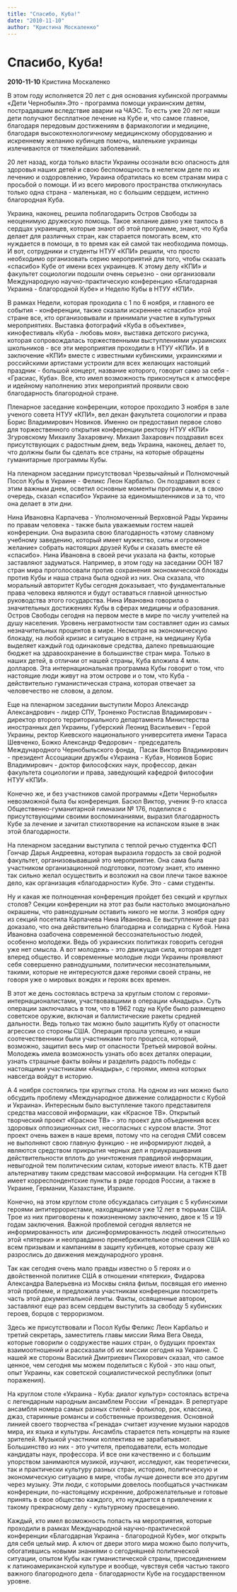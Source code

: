 ```yaml
---
title: "Спасибо, Куба!"
date: "2010-11-10"
author: "Кристина Москаленко"
---
```


# Спасибо, Куба!

**2010-11-10** Кристина Москаленко

В этом году исполняется 20 лет c дня основания кубинской программы «Дети Чернобыля».Это - программа помощи украинским детям, пострадавшим вследствие аварии на ЧАЭС. То есть уже 20 лет наши дети получают бесплатное лечение на Кубе и, что самое главное, благодаря передовым достижениям в фармакологии и медицине, благодаря высокотехнологичному медицинскому оборудованию и искреннему желанию кубинцев помочь, маленькие украинцы излечиваются от тяжелейших заболеваний.

20 лет назад, когда только власти Украины осознали всю опасность для здоровья наших детей и свою беспомощность в нелегком деле по их лечению и оздоровлению, Украина обратилась ко всем странам мира с просьбой о помощи. И из всего мирового пространства откликнулась только одна страна - маленькая, но с большим сердцем, истинно благородная Куба.

Украина, наконец, решила поблагодарить Остров Свободы за неоценимую дружескую помощь. Такое желание давно уже таилось в сердцах украинцев, которые знают об этой программе, знают, что Куба делает для различных стран, как старается помогать всем, кто нуждается в помощи, в то время как ей самой так необходима помощь. И вот, сотрудники и студенты НТУУ «КПИ» решили, что просто необходимо организовать серию мероприятий для того, чтобы сказать «спасибо» Кубе от имени всех украинцев. К этому делу «КПИ» и факультет социологии подошли очень серьезно - они организовали Международную научно-практическую конференцию «Благодарная Украина - благородной Кубе» и Неделю Кубы в НТУУ «КПИ».

В рамках Недели, которая проходила с 1 по 6 ноября, и главного ее события - конференции, также сказали искреннее «спасибо» этой стране все, кто организовывали и принимали участие в культурных мероприятиях. Выставка фотографий «Куба в объективе», кинофестиваль «Куба - любовь моя», выставка детского рисунка, которая сопровождалась торжественными выступлениями украинских школьников - все эти мероприятия проходили в НТУУ «КПИ». И в заключение «КПИ» вместе с известными кубинскими, украинскими и российскими артистами устроили для всех желающих настоящий праздник - большой концерт, название которого, говорит само за себя - «Грасиас, Куба». Все, кто имел возможность прикоснуться к атмосфере и идейному наполнению этих мероприятий проявили свою благодарность благородной стране.

Пленарное заседание конференции, которое проходило 3 ноября в зале ученого совета НТУУ «КПИ», вел декан факультета социологии и права Борис Владимирович Новиков. Именно он предоставил первое слово для торжественного открытия конференции ректору НТУУ «КПИ» Згуровскому Михаилу Захаровичу. Михаил Захарович поздравил всех присутствующих с радостным днем, ведь Украина, наконец, делает то, что должны были бы сделать все страны, на которые обращены гуманитарные программы Кубы.

На пленарном заседании присутствовал Чрезвычайный и Полномочный Посол Кубы в Украине - Феликс Леон Карбальо. Он поздравил всех с этим важным днем, осветил основные моменты программы и, в свою очередь, сказал «спасибо» Украине за единомышленников и за то, что она делает в эти дни.

Нина Ивановна Карпачева - Уполномоченный Верховной Рады Украины по правам человека - также была уважаемым гостем нашей конференции. Она выразила свою благодарность «этому славному учебному заведению, который имеет мужество, силы и огромное желание» собрать настоящих друзей Кубы и сказать вместе ей «спасибо». Нина Ивановна в своей речи указала на факты, которые заставляют задуматься. Например, в этом году на заседании ООН 187 стран мира проголосовали против сохранения экономической блокады против Кубы и наша страна была одной из них. Она сказала, что моральный авторитет Кубы сегодня доказывает, что фундаментальные права человека являются и будут оставаться главной ценностью руководства этого государства. Нина Ивановна говорила о значительных достижениях Кубы в сферах медицины и образования. Остров Свободы сегодня на первом месте в мире по числу учителей на душу населения. Уровень неграмотности там составляет один из самых незначительных процентов в мире. Несмотря на экономическую блокаду, на любой кризис и ситуацию в стране, на медицину Куба выделяет каждый год одинаковые средства, далеко превышающие бюджет на здравоохранение в большинстве стран мира. Только в наших детей, в отличии от нашей страны, Куба вложила 4 млн. долларов. Эта интернациональная программа Кубы говорит о том, что настоящие люди живут на этом острове и о том, что Куба - действительно гуманистическая страна, которая отвечает за человечество не словом, а делом.

Еще на пленарном заседании выступили Мороз Александр Александрович - лидер СПУ, Троненко Ростислав Владимирович - директор второго территориального департамента Министерства иностранных дел Украины, Губерский Леонид Васильевич - Герой Украины, ректор Киевского национального университета имени Тараса Шевченко, Божко Александр Федорович - председатель Международного Чернобыльского фонда,  Пасак Виктор Владимирович - президент Ассоциации дружбы «Украина - Куба», Новиков Борис Владимирович - доктор философских наук, профессор, декан факультета социологии и права, заведующий кафедрой философии НТУУ «КПИ».

Конечно же, и без участников самой программы «Дети Чернобыля» невозможной была бы конференция. Басюл Виктор, ученик 9-го класса Общественно-гуманитарной гимназии № 176, поделился с присутствующими своими воспоминаниями, выразил благодарность Кубе за лечение и зачитал стихотворение на испанском языке в знак этой благодарности.

 На пленарном заседании выступила с теплой речью студентка ФСП Гончар Дарья Андреевна, которая выразила гордость за свой родной факультет, организовывавший это мероприятие. Она сама была участником организационной подготовки, поэтому знает, кто именно так сильно желал осуществить и возложил на свои плечи такое важное дело, как организация «благодарности» Кубе. Это - сами студенты.

Ну и какая же полноценная конференция пройдет без секций и круглых столов? Секции конференции на этот раз были настолько эмоционально окрашены, что равнодушным оставить никого не могли. 3 ноября одну из секций посетила Карпачева Нина Ивановна. Ее выступление еще раз доказало, что она действительно благодарна и солидарна с Кубой. Нина Ивановна озабочена современной бессознательностью людей, особенно молодежи. Ведь об украинских политиках говорить сегодня уже нет смысла. А вот молодежь - это движущая сила, которая ведет вперед общество. И современные молодые люди Украины проявляют себя совершенно равнодушными, политически несознательными, такими, которые не интересуются даже героями своей страны, не говоря уже о мировых вождях и героях всех времен.

В этот же день состоялась встреча за круглым столом с героями-интернационалистами, участвовавшими в операции «Анадырь». Суть операции заключалась в том, что в 1962 году на Кубе было размещено советское оружие, включая и баллистические ракеты средней дальности. Ведь только так можно было защитить Кубу от опасности агрессии со стороны США. Операция прошла успешно, и наши соотечественники были участниками того процесса, который, возможно, защитил весь мир от опасности Третьей мировой войны. Молодежь имела возможность узнать обо всех деталях операции, узнать страшные факты войны и разделить радость победы с настоящими участниками «Анадырь», с героями, имена которых навсегда войдут в историю.

А 4 ноября состоялись три круглых стола. На одном из них можно было обсудить проблему «Международное движение солидарности с Кубой и Украина». Интересным было выступление такого представителя средства массовой информации, как «Красное ТВ». Открытый творческий проект «Красное ТВ» - это проект для объединения всех здоровых оппозиционных сил, несогласных с курсом власти. Этот проект очень важен в наше время, потому что на сегодня СМИ совсем не выполняют свою главную функцию - не информируют людей, а являются средством прикрытия черных дел и приукрашивания действительности вплоть до уничтожения правдивой информации, невыгодной тем политическим силам, которые имеют власть. КТВ дает альтернативу таким средствам массовой информации. На сегодня КТВ имеет корреспондентские пункты в ряде городов России, а также в Украине, Германии, Казахстане, Израиле.

Конечно, на этом круглом столе обсуждалась ситуация с 5 кубинскими героями антитеррористами, находящимися уже 12 лет в тюрьмах США. Трое из них приговорены к пожизненному заключению, двое к 15 и 19 годам заключения. Важной проблемой сегодня является не информированность или  дисинформированность людей относительно этой «пятерки» и неоправданно пренебрежительное отношения США ко всем призывам и кампаниям в защиту кубинцев, которые сразу же разрослись до движения международного уровня.

Так как сегодня очень мало правды известно о 5 героях и о двойственной политике США в отношении «пятерки», Фидарова Александра Валерьевна из Москвы сняла фильм, посвящая его именно этой проблеме, и предложила участникам конференции посмотреть часть этой документальной ленты. Факты, освященные автором, заставляют еще раз всем сердцем выступить за свободу 5 кубинских героев, борцов с терроризмом.

Здесь же присутствовали и Посол Кубы Феликс Леон Карбальо и третий секретарь, заместитель главы миссии Яима Вега Оведа, которые говорили о содружестве наших стран, о будущих проектах взаимоотношений и рассказали об их миссии сегодня на Украине. С нашей же стороны Василий Дмитриевич Пихорович сказал, что самое ценное, чем сегодня мы можем поделиться с Кубой - это наш опыт, опыт Украины, как советской социалистической республики (опыт поражения).

На круглом столе «Украина - Куба: диалог культур» состоялась встреча с легендарным народным ансамблем России  «Гренада». В репертуаре ансамбля номера самых разных стилей - фольклор, рок, классика, джаз, старинные романсы и собственные произведения. Основной линией своего творчества «Гренада» считает изучение музыки народов мира, их языка и культуры. Ансамбль старается петь концерты на языке зрителей. Музыкой участники коллектива не зарабатывают. Большинство из них - это учителя, преподаватели, есть молодые кандидаты наук, профессора. И все они качественно и с большим упорством занимаются музикой, изучают, исследуют, как теоретически, так и практически культуру разных стран, историю, политическую и экономическую ситуацию в мире, чтобы лучше донести все это другим через музыку. Эти люди, с которыми довелось пообщаться участникам конференции, по-настоящему искренние, доброжелательные и готовые принять в свое общество каждого, кто нуждается в привлечении к такому прекрасному делу - культурному просвещению.

Каждый, кто имел возможность попасть на мероприятия, которые проходили в рамках Международной научно-практической конференции «Благодарная Украина - благородной Кубе», мог открыть для себя целый мир. А ключ от двери этого мира можно было получить, обогатившись новыми знаниями о сегодняшней политической ситуации, опытом Кубы как гуманистической страны, присоединением к латиноамериканской культуре и вообще, чувствуя себя частью такого важного благородного дела - благодарности Кубе на государственном уровне.